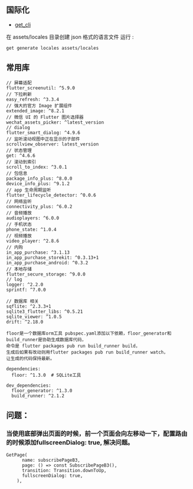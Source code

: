 ## 国际化

* [get_cli](https://github.com/jonataslaw/get_cli/blob/master/README-zh_CN.md)

在 assets/locales 目录创建 json 格式的语言文件 运行 :

```
get generate locales assets/locales
```

## 常用库

```
// 屏幕适配
flutter_screenutil: ^5.9.0
// 下拉刷新
easy_refresh: ^3.3.4
// 强大的官方 Image 扩展组件
extended_image: ^8.2.1
// 微信 UI 的 Flutter 图片选择器
wechat_assets_picker: ^latest_version
// dialog
flutter_smart_dialog: ^4.9.6
// 监听滚动视图中正在显示的子部件
scrollview_observer: latest_version
// 状态管理
get: ^4.6.6
// 滚动到索引
scroll_to_index: ^3.0.1
// 包信息
package_info_plus: ^8.0.0
device_info_plus: ^9.1.2
// app 生命周期监听
flutter_lifecycle_detector: ^0.0.6
// 网络监听
connectivity_plus: ^6.0.2
// 音频播放
audioplayers: ^6.0.0
// 手机状态
phone_state: ^1.0.4
// 视频播放
video_player: ^2.8.6
// 内购
in_app_purchase: ^3.1.13
in_app_purchase_storekit: ^0.3.13+1
in_app_purchase_android: ^0.3.2
// 本地存储
flutter_secure_storage: ^9.0.0
// log
logger: ^2.2.0
sprintf: ^7.0.0

// 数据库 相关
sqflite: ^2.3.3+1
sqlite3_flutter_libs: ^0.5.21
sqlite_viewer: ^1.0.5
drift: ^2.18.0

floor是一个数据库orm工具 pubspec.yaml添加以下依赖，floor_generator和build_runner是协助生成数据库代码，
命令是 flutter packages pub run build_runner build，
生成后如果有改动则用flutter packages pub run build_runner watch，
让生成的代码保持最新。

dependencies:
  floor: ^1.3.0  # SQLite工具

dev_dependencies:
  floor_generator: ^1.3.0
  build_runner: ^2.1.2

```

## 问题：

### 当使用底部弹出页面的时候，前一个页面会向左移动一下，配置路由的时候添加fullscreenDialog: true, 解决问题。

```
GetPage(
      name: subscribePageB3,
      page: () => const SubscribePageB3(),
      transition: Transition.downToUp,
      fullscreenDialog: true,
    ),
```
